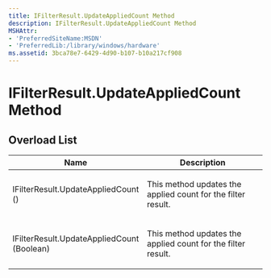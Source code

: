 ```yaml
---
title: IFilterResult.UpdateAppliedCount Method
description: IFilterResult.UpdateAppliedCount Method
MSHAttr:
- 'PreferredSiteName:MSDN'
- 'PreferredLib:/library/windows/hardware'
ms.assetid: 3bca78e7-6429-4d90-b107-b10a217cf908
---
```


# IFilterResult.UpdateAppliedCount Method


## <span id="Overload_List"></span><span id="overload_list"></span><span id="OVERLOAD_LIST"></span>Overload List


<table>
<colgroup>
<col width="50%" />
<col width="50%" />
</colgroup>
<thead>
<tr class="header">
<th>Name</th>
<th>Description</th>
</tr>
</thead>
<tbody>
<tr class="odd">
<td><p>IFilterResult.UpdateAppliedCount ()</p></td>
<td><p>This method updates the applied count for the filter result.</p></td>
</tr>
<tr class="even">
<td><p>IFilterResult.UpdateAppliedCount (Boolean)</p></td>
<td><p>This method updates the applied count for the filter result.</p></td>
</tr>
</tbody>
</table>

 

 

 






